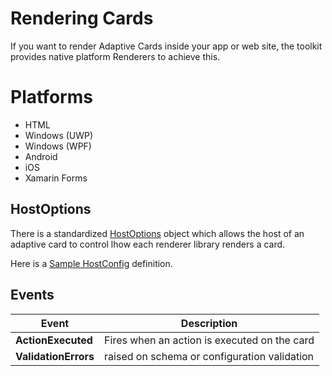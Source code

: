 # Rendering Cards

If you want to render Adaptive Cards inside your app or web site, the toolkit provides native platform Renderers to achieve this.

# Platforms 
* HTML
* Windows (UWP) 
* Windows (WPF)
* Android
* iOS
* Xamarin Forms


## HostOptions

There is a standardized [HostOptions](HostOptions.md) object which allows the host of an adaptive card to control lhow each renderer library renders a card. 

Here is a [Sample HostConfig](samples/themes/HostConfig.json) definition.

## Events

| Event | Description |
|-------|-------------|
| **ActionExecuted** | Fires when an action is executed on the card
| **ValidationErrors** | raised on schema or configuration validation

